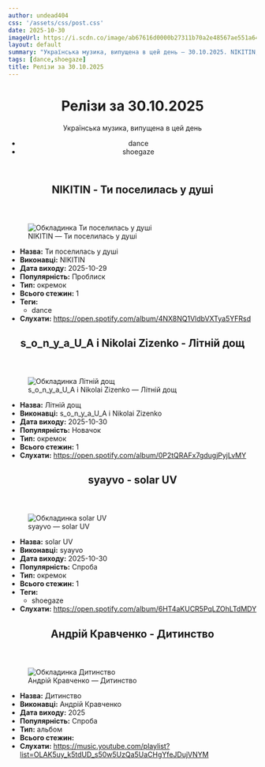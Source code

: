 ```yaml
---
author: undead404
css: '/assets/css/post.css'
date: 2025-10-30
imageUrl: https://i.scdn.co/image/ab67616d0000b27311b70a2e48567ae551a64e88
layout: default
summary: "Українська музика, випущена в цей день – 30.10.2025. NIKITIN, s_o_n_y_a_U_A, Nikolai Zizenko, syayvo і Андрій Кравченко"
tags: [dance,shoegaze]
title: Релізи за 30.10.2025
---
```


<main class="main-content">
  <header>
    <h1>Релізи за <time datetime="2025-10-30">30.10.2025</time></h1>
    <p class="summary">Українська музика, випущена в цей день</p>
      <ul class="tags">
          <li>dance</li>
          <li>shoegaze</li>
      </ul>
  </header>
  <section class="releases">
    <article class="release">
      <header>
        <h2>
          NIKITIN - Ти поселилась у душі
        </h2>
      </header>
      <figure>
        <img src="https://i.scdn.co/image/ab67616d0000b27311b70a2e48567ae551a64e88" alt="Обкладинка Ти поселилась у душі">
        <figcaption>NIKITIN — Ти поселилась у душі</figcaption>
      </figure>
      <ul>
        <li><strong>Назва:</strong> Ти поселилась у душі</li>
        <li><strong>Виконавці:</strong> NIKITIN</li>
        <li><strong>Дата виходу:</strong> 2025-10-29</li>
        <li><strong>Популярність:</strong> Проблиск</li>
        <li><strong>Тип:</strong> окремок</li>
        <li><strong>Всього стежин:</strong> 1</li>
            <li><strong>Теги:</strong>
            <ul class="tags">
                <li class="tag">dance</li>
            </ul>
            </li>
        <li><strong>Слухати:</strong> <a href="https://open.spotify.com/album/4NX8NQ1VldbVXTya5YFRsd" target="_blank">https:&#x2F;&#x2F;open.spotify.com&#x2F;album&#x2F;4NX8NQ1VldbVXTya5YFRsd</a></li>
      </ul>
    </article>
    <article class="release">
      <header>
        <h2>
          s_o_n_y_a_U_A і Nikolai Zizenko - Літній дощ
        </h2>
      </header>
      <figure>
        <img src="https://i.scdn.co/image/ab67616d0000b273083879d55e8e347ae63ca110" alt="Обкладинка Літній дощ">
        <figcaption>s_o_n_y_a_U_A і Nikolai Zizenko — Літній дощ</figcaption>
      </figure>
      <ul>
        <li><strong>Назва:</strong> Літній дощ</li>
        <li><strong>Виконавці:</strong> s_o_n_y_a_U_A і Nikolai Zizenko</li>
        <li><strong>Дата виходу:</strong> 2025-10-30</li>
        <li><strong>Популярність:</strong> Новачок</li>
        <li><strong>Тип:</strong> окремок</li>
        <li><strong>Всього стежин:</strong> 1</li>
        <li><strong>Слухати:</strong> <a href="https://open.spotify.com/album/0P2tQRAFx7gdugjPyjLvMY" target="_blank">https:&#x2F;&#x2F;open.spotify.com&#x2F;album&#x2F;0P2tQRAFx7gdugjPyjLvMY</a></li>
      </ul>
    </article>
    <article class="release">
      <header>
        <h2>
          syayvo - solar UV
        </h2>
      </header>
      <figure>
        <img src="https://i.scdn.co/image/ab67616d0000b273d9a68a45700285a282135b6c" alt="Обкладинка solar UV">
        <figcaption>syayvo — solar UV</figcaption>
      </figure>
      <ul>
        <li><strong>Назва:</strong> solar UV</li>
        <li><strong>Виконавці:</strong> syayvo</li>
        <li><strong>Дата виходу:</strong> 2025-10-30</li>
        <li><strong>Популярність:</strong> Спроба</li>
        <li><strong>Тип:</strong> окремок</li>
        <li><strong>Всього стежин:</strong> 1</li>
            <li><strong>Теги:</strong>
            <ul class="tags">
                <li class="tag">shoegaze</li>
            </ul>
            </li>
        <li><strong>Слухати:</strong> <a href="https://open.spotify.com/album/6HT4aKUCR5PqLZOhLTdMDY" target="_blank">https:&#x2F;&#x2F;open.spotify.com&#x2F;album&#x2F;6HT4aKUCR5PqLZOhLTdMDY</a></li>
      </ul>
    </article>
    <article class="release">
      <header>
        <h2>
          Андрій Кравченко - Дитинство
        </h2>
      </header>
      <figure>
        <img src="https://lh3.googleusercontent.com/gpQpQX87RUBzF84orCi3GpXCimmKXJCrebkaC2A107Mer7RBRumz3lflSvDQfzpiTbJW6dOaBOWpZysW=w544-h544-l90-rj" alt="Обкладинка Дитинство">
        <figcaption>Андрій Кравченко — Дитинство</figcaption>
      </figure>
      <ul>
        <li><strong>Назва:</strong> Дитинство</li>
        <li><strong>Виконавці:</strong> Андрій Кравченко</li>
        <li><strong>Дата виходу:</strong> 2025</li>
        <li><strong>Популярність:</strong> Спроба</li>
        <li><strong>Тип:</strong> альбом</li>
        <li><strong>Всього стежин:</strong> </li>
        <li><strong>Слухати:</strong> <a href="https://music.youtube.com/playlist?list=OLAK5uy_k5tdUD_s50w5UzQa5UaCHgYfeJDujVNYM" target="_blank">https:&#x2F;&#x2F;music.youtube.com&#x2F;playlist?list&#x3D;OLAK5uy_k5tdUD_s50w5UzQa5UaCHgYfeJDujVNYM</a></li>
      </ul>
    </article>
  </section>
</main>